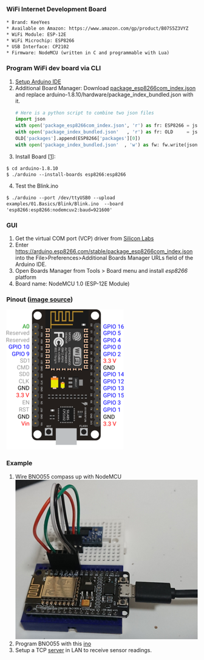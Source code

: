 ### WiFi Internet Development Board
    * Brand: KeeYees
    * Available on Amazon: https://www.amazon.com/gp/product/B07S5Z3VYZ
    * WiFi Module: ESP-12E
    * WiFi Microchip: ESP8266
    * USB Interface: CP2102
    * Firmware: NodeMCU (written in C and programmable with Lua)
### Program WiFi dev board via CLI
1. [Setup Arduino IDE](https://github.com/xg590/IoT/tree/master/Arduino#install-arduino-ide-on-raspbian-os-via-usb) 
2. Additional Board Manager: Download [package_esp8266com_index.json](http://arduino.esp8266.com/stable/package_esp8266com_index.json) and replace arduino-1.8.10/hardware/package_index_bundled.json with it. 
   ```python
   # Here is a python script to combine two json files
   import json
   with open('package_esp8266com_index.json', 'r') as fr: ESP8266 = json.loads(fr.read())
   with open('package_index_bundled.json'   , 'r') as fr: OLD     = json.loads(fr.read())
   OLD['packages'].append(ESP8266['packages'][0])
   with open('package_index_bundled.json'  , 'w') as fw: fw.write(json.dumps(OLD))
   ```
3. Install Board [[1](https://github.com/arduino/Arduino/blob/master/build/shared/manpage.adoc)]: 
```
$ cd arduino-1.8.10
$ ./arduino --install-boards esp8266:esp8266
```
4. Test the Blink.ino
```
$ ./arduino --port /dev/ttyUSB0 --upload examples/01.Basics/Blink/Blink.ino  --board 'esp8266:esp8266:nodemcuv2:baud=921600'
```
### GUI
1. Get the virtual COM port (VCP) driver from [Silicon Labs](https://www.silabs.com/developers/usb-to-uart-bridge-vcp-drivers)
2. Enter https://arduino.esp8266.com/stable/package_esp8266com_index.json into the File>Preferences>Additional Boards Manager URLs field of the Arduino IDE. 
3. Open Boards Manager from Tools > Board menu and install <i>esp8266</i> platform 
4. Board name: NodeMCU 1.0 (ESP-12E Module)
### Pinout ([image source](https://mechatronicsblog.com/esp8266-nodemcu-pinout-for-arduino-ide/))
![alt text](https://github.com/xg590/IoT/blob/master/NodeMCU/NodeMCU_v2.png?raw=true "NodeMCU_v2")
### Example
1. Wire BNO055 compass up with NodeMCU
![alt text](https://github.com/xg590/IoT/blob/master/NodeMCU/NodeMCU_BNO055_Wiring.jpg?raw=true "Wiring") 
2. Program BNO055 with this [ino](https://github.com/xg590/IoT/blob/master/NodeMCU/NodeMCU_BNO055.ino)
3. Setup a TCP [server](https://github.com/xg590/IoT/blob/master/NodeMCU/NodeMCU_Server.ipynb) in LAN to receive sensor readings.
